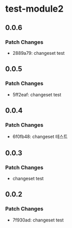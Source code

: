 # test-module2

## 0.0.6

### Patch Changes

- 2889a79: changeset test

## 0.0.5

### Patch Changes

- 5ff2eaf: changeset test

## 0.0.4

### Patch Changes

- 6f0fb48: changeset 테스트

## 0.0.3

### Patch Changes

- changeset test

## 0.0.2

### Patch Changes

- 7f930ad: changeset test
